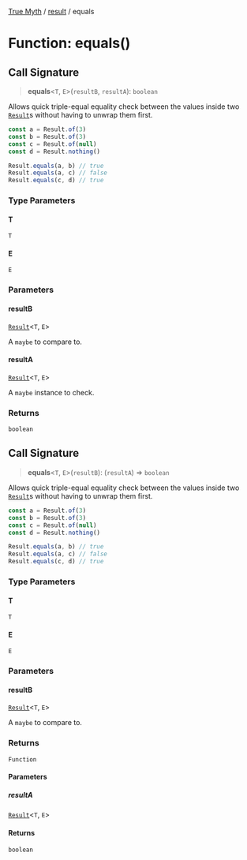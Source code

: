 [True Myth](../../index.md) / [result](../index.md) / equals

# Function: equals()

## Call Signature

> **equals**\<`T`, `E`\>(`resultB`, `resultA`): `boolean`

Allows quick triple-equal equality check between the values inside two
[`Result`](../classes/Result.md)s without having to unwrap them first.

```ts
const a = Result.of(3)
const b = Result.of(3)
const c = Result.of(null)
const d = Result.nothing()

Result.equals(a, b) // true
Result.equals(a, c) // false
Result.equals(c, d) // true
```

### Type Parameters

#### T

`T`

#### E

`E`

### Parameters

#### resultB

[`Result`](../classes/Result.md)\<`T`, `E`\>

A `maybe` to compare to.

#### resultA

[`Result`](../classes/Result.md)\<`T`, `E`\>

A `maybe` instance to check.

### Returns

`boolean`

## Call Signature

> **equals**\<`T`, `E`\>(`resultB`): (`resultA`) => `boolean`

Allows quick triple-equal equality check between the values inside two
[`Result`](../classes/Result.md)s without having to unwrap them first.

```ts
const a = Result.of(3)
const b = Result.of(3)
const c = Result.of(null)
const d = Result.nothing()

Result.equals(a, b) // true
Result.equals(a, c) // false
Result.equals(c, d) // true
```

### Type Parameters

#### T

`T`

#### E

`E`

### Parameters

#### resultB

[`Result`](../classes/Result.md)\<`T`, `E`\>

A `maybe` to compare to.

### Returns

`Function`

#### Parameters

##### resultA

[`Result`](../classes/Result.md)\<`T`, `E`\>

#### Returns

`boolean`
